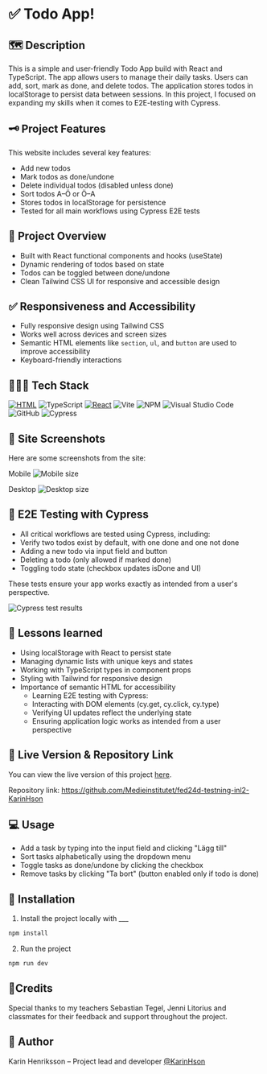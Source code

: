 # ✅ Todo App! 

## 🗺️ Description
This is a simple and user-friendly Todo App build with React and TypeScript. The app allows users to manage their daily tasks. Users can add, sort, mark as done, and delete todos. The application stores todos in localStorage to persist data between sessions.
In this project, I focused on expanding my skills when it comes to E2E-testing with Cypress.

## 🗝️ Project Features
This website includes several key features:

- Add new todos  
- Mark todos as done/undone  
- Delete individual todos (disabled unless done)
- Sort todos A–Ö or Ö–A  
- Stores todos in localStorage for persistence
- Tested for all main workflows using Cypress E2E tests

## 🔭 Project Overview

- Built with React functional components and hooks (useState)
- Dynamic rendering of todos based on state
- Todos can be toggled between done/undone
- Clean Tailwind CSS UI for responsive and accessible design

## ✅ Responsiveness and Accessibility

- Fully responsive design using Tailwind CSS  
- Works well across devices and screen sizes  
- Semantic HTML elements like `section`, `ul`, and `button` are used to improve accessibility  
- Keyboard-friendly interactions


## 👩🏻‍💻 Tech Stack

[![HTML](https://img.shields.io/badge/HTML-%23E34F26.svg?logo=html5&logoColor=white)](#)
![TypeScript](https://img.shields.io/badge/typescript-%23007ACC.svg?style=for-the-badge&logo=typescript&logoColor=white)
[![React](https://img.shields.io/badge/React-20232A?style=for-the-badge&logo=react&logoColor=61DAFB)](#)
![Vite](https://img.shields.io/badge/vite-%23646CFF.svg?style=for-the-badge&logo=vite&logoColor=white)
![NPM](https://img.shields.io/badge/NPM-%23CB3837.svg?style=for-the-badge&logo=npm&logoColor=white)
![Visual Studio Code](https://img.shields.io/badge/Visual%20Studio%20Code-0078d7.svg?style=for-the-badge&logo=visual-studio-code&logoColor=white)
![GitHub](https://img.shields.io/badge/github-%23121011.svg?style=for-the-badge&logo=github&logoColor=white)
![Cypress](https://img.shields.io/badge/Cypress-17202C?style=for-the-badge&logo=cypress&logoColor=white)


## 📸 Site Screenshots

Here are some screenshots from the site:

Mobile
![Mobile size](https://github.com/user-attachments/assets/cc69a288-3b0d-4b38-ab23-54ec871c6f38)

Desktop
![Desktop size](https://github.com/user-attachments/assets/96eb00b0-e675-4b54-925b-91fd78bb99b2)


## 🧪 E2E Testing with Cypress

- All critical workflows are tested using Cypress, including:
- Verify two todos exist by default, with one done and one not done
- Adding a new todo via input field and button
- Deleting a todo (only allowed if marked done)
- Toggling todo state (checkbox updates isDone and UI)

These tests ensure your app works exactly as intended from a user's perspective.

![Cypress test results](https://github.com/user-attachments/assets/0d6b6be5-ee1b-4ed0-b855-3c6256c2e863)


## 🍎 Lessons learned

- Using localStorage with React to persist state  
- Managing dynamic lists with unique keys and states  
- Working with TypeScript types in component props  
- Styling with Tailwind for responsive design  
- Importance of semantic HTML for accessibility
  - Learning E2E testing with Cypress:
  - Interacting with DOM elements (cy.get, cy.click, cy.type)
  - Verifying UI updates reflect the underlying state
  - Ensuring application logic works as intended from a user perspective

## 🔗 Live Version & Repository Link

You can view the live version of this project [here]().

Repository link: https://github.com/Medieinstitutet/fed24d-testning-inl2-KarinHson

## 💻 Usage

- Add a task by typing into the input field and clicking "Lägg till"  
- Sort tasks alphabetically using the dropdown menu  
- Toggle tasks as done/undone by clicking the checkbox  
- Remove tasks by clicking "Ta bort" (button enabled only if todo is done)

## 🚀 Installation

1. Install the project locally with ___

```bash
npm install
```

2. Run the project

```bash
npm run dev
```


## 🤝Credits

Special thanks to my teachers Sebastian Tegel, Jenni Litorius and classmates for their feedback and support throughout the project.

## 📝 Author

Karin Henriksson – Project lead and developer
[@KarinHson](https://github.com/KarinHson)




